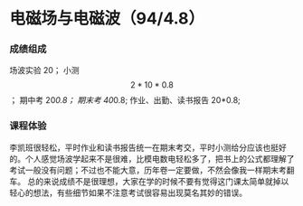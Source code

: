 # 电磁场与电磁波（94/4.8）
### 成绩组成
场波实验 20； 小测 $$2*10*0.8$$； 期中考 20*0.8； 期末考 40*0.8; 作业、出勤、读书报告 20*0.8;
### 课程体验
李凯班很轻松，平时作业和读书报告统一在期末考交，平时小测给分应该也挺好的。个人感觉场波学起来不是很难，比模电数电轻松多了，把书上的公式都理解了考试一般没有问题；不过也不能大意，历年卷一定要做，不然会像我一样期末考翻车。
总的来说成绩不是很理想，大家在学的时候不要有觉得这门课太简单就掉以轻心的想法，有些细节如果不注意考试很容易出现莫名其妙的错误。
